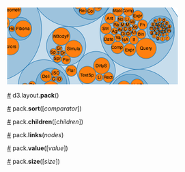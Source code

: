 ![pack](pack.png)

<a name="pack" href="#pack">#</a> d3.layout.<b>pack</b>()

<a name="sort" href="#sort">#</a> pack.<b>sort</b>([<i>comparator</i>])

<a name="children" href="#children">#</a> pack.<b>children</b>([<i>children</i>])

<a name="links" href="#links">#</a> pack.<b>links</b>(<i>nodes</i>)

<a name="value" href="#value">#</a> pack.<b>value</b>([<i>value</i>])

<a name="size" href="#size">#</a> pack.<b>size</b>([<i>size</i>])
